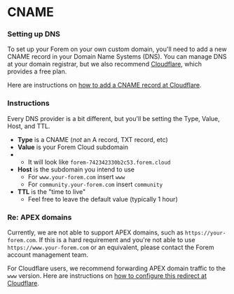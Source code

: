 # CNAME

### Setting up DNS

To set up your Forem on your own custom domain, you'll need to add a new CNAME record in your Domain Name Systems \(DNS\).  You can manage DNS at your domain registrar, but we also recommend [Cloudflare](https://cloudflare.com), which provides a free plan.

Here are instructions on [how to add a CNAME record at Cloudflare](https://support.cloudflare.com/hc/en-us/articles/360020615111-Configuring-a-CNAME-setup).

### Instructions

Every DNS provider is a bit different, but you'll be setting the Type, Value, Host, and TTL.

* **Type** is a CNAME \(_not_ an A record, TXT record, etc\)
* **Value** is your Forem Cloud subdomain
* * It will look like `forem-742342330b2c53.forem.cloud`
* **Host** is the subdomain you intend to use
  * For `www.your-forem.com` insert `www`
  * For `community.your-forem.com` insert `community`
* **TTL** is the "time to live"
  * Feel free to leave the default value \(typically 1 hour\)

### Re: APEX domains

Currently, we are not able to support APEX domains, such as `https://your-forem.com`.  If this is a hard requirement and you're not able to use `https://www.your-forem.com` or an equivalent, please contact the Forem account management team.

For Cloudflare users, we recommend forwarding APEX domain traffic to the `www` version.  Here are instructions on [how to configure this redirect at Cloudflare](https://community.cloudflare.com/t/redirect-example-com-to-www-example-com/78348).

